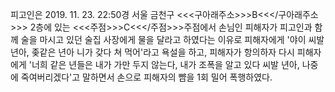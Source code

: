 피고인은 2019. 11. 23. 22:50경 서울 금천구 <<<구아래주소>>>B<<</구아래주소>>> 2층에 있는 <<<주점>>>C<<</주점>>>주점에서 손님인 피해자가 피고인과 함께 술을 마시고 있던 술집 사장에게 물을 달라고 하였다는 이유로 피해자에게 '야이 씨발 년아, 좆같은 년아 니가 갖다 쳐 먹어'라고 욕설을 하고, 피해자가 항의하자 다시 피해자에게 '너희 같은 년들은 내가 가만 두지 않는다, 내가 조폭을 알고 있다 씨발 년아, 나중에 죽여버리겠다'고 말하면서 손으로 피해자의 뺨을 1회 밀어 폭행하였다.